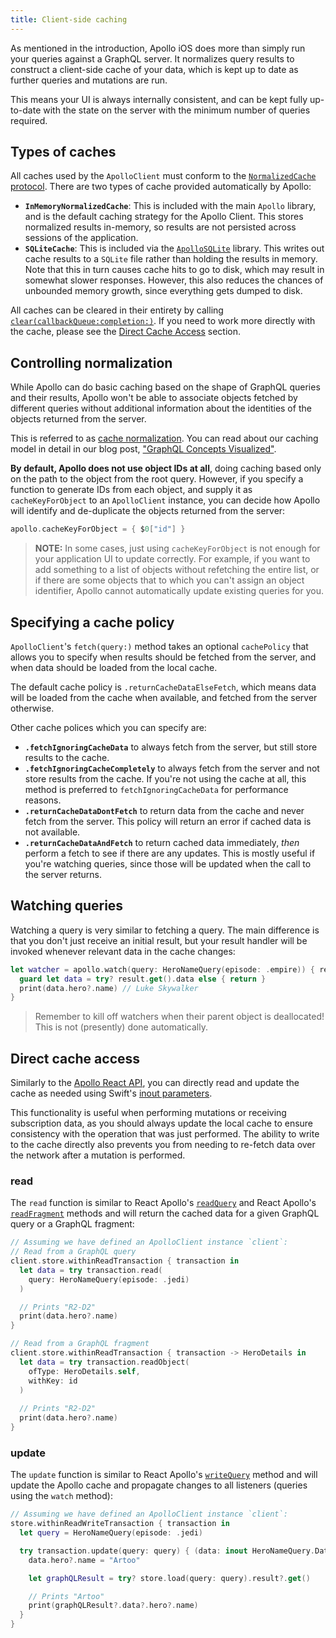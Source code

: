 ```yaml
---
title: Client-side caching
---
```


As mentioned in the introduction, Apollo iOS does more than simply run your queries against a GraphQL server. It normalizes query results to construct a client-side cache of your data, which is kept up to date as further queries and mutations are run. 

This means your UI is always internally consistent, and can be kept fully up-to-date with the state on the server with the minimum number of queries required.

## Types of caches

All caches used by the `ApolloClient` must conform to the [`NormalizedCache` protocol](api/Apollo/protocols/NormalizedCache/). There are two types of cache provided automatically by Apollo: 

- **`InMemoryNormalizedCache`**: This is included with the main `Apollo` library, and is the default caching strategy for the Apollo Client. This stores normalized results in-memory, so results are not persisted across sessions of the application. 
- **`SQLiteCache`**: This is included via the [`ApolloSQLite`](api/ApolloSQLite/README/) library. This writes out cache results to a `SQLite` file rather than holding the results in memory. Note that this in turn causes cache hits to go to disk, which may result in somewhat slower responses. However, this also reduces the chances of unbounded memory growth, since everything gets dumped to disk. 

All caches can be cleared in their entirety by calling [`clear(callbackQueue:completion:)`](api/Apollo/protocols/NormalizedCache/#clearcallbackqueuecompletion). If you need to work more directly with the cache, please see the [Direct Cache Access](#direct-cache-access) section.

## Controlling normalization

While Apollo can do basic caching based on the shape of GraphQL queries and their results, Apollo won't be able to associate objects fetched by different queries without additional information about the identities of the objects returned from the server. 

This is referred to as [cache normalization](http://dev.apollodata.com/core/how-it-works.html#normalize). You can read about our caching model in detail in our blog post, ["GraphQL Concepts Visualized"](https://medium.com/apollo-stack/the-concepts-of-graphql-bc68bd819be3).

**By default, Apollo does not use object IDs at all**, doing caching based only on the path to the object from the root query. However, if you specify a function to generate IDs from each object, and supply it as `cacheKeyForObject` to an `ApolloClient` instance, you can decide how Apollo will identify and de-duplicate the objects returned from the server:

```swift
apollo.cacheKeyForObject = { $0["id"] }
```

> **NOTE:** In some cases, just using `cacheKeyForObject` is not enough for your application UI to update correctly. For example, if you want to add something to a list of objects without refetching the entire list, or if there are some objects that to which you can't assign an object identifier, Apollo cannot automatically update existing queries for you.

## Specifying a cache policy

`ApolloClient`'s `fetch(query:)` method takes an optional `cachePolicy` that allows you to specify when results should be fetched from the server, and when data should be loaded from the local cache.

The default cache policy is `.returnCacheDataElseFetch`, which means data will be loaded from the cache when available, and fetched from the server otherwise. 

Other cache polices which you can specify are: 

- **`.fetchIgnoringCacheData`** to always fetch from the server, but still store results to the cache.
- **`.fetchIgnoringCacheCompletely`** to always fetch from the server and not store results from the cache. If you're not using the cache at all, this method is preferred to `fetchIgnoringCacheData` for performance reasons.
- **`.returnCacheDataDontFetch`** to return data from the cache and never fetch from the server. This policy will return an error if cached data is not available.
- **`.returnCacheDataAndFetch`** to return cached data immediately, *then* perform a fetch to see if there are any updates. This is mostly useful if you're watching queries, since those will be updated when the call to the server returns. 

## Watching queries

Watching a query is very similar to fetching a query. The main difference is that you don't just receive an initial result, but your result handler will be invoked whenever relevant data in the cache changes:

```swift
let watcher = apollo.watch(query: HeroNameQuery(episode: .empire)) { result in
  guard let data = try? result.get().data else { return }
  print(data.hero?.name) // Luke Skywalker
}
```

> Remember to kill off watchers when their parent object is deallocated! This is not (presently) done automatically.

## Direct cache access

Similarly to the [Apollo React API](https://www.apollographql.com/docs/react/advanced/caching/#direct), you can directly read and update the cache as needed using Swift's [inout parameters](https://docs.swift.org/swift-book/LanguageGuide/Functions.html#ID173). 

This functionality is useful when performing mutations or receiving subscription data, as you should always update the local cache to ensure consistency with the operation that was just performed. The ability to write to the cache directly also prevents you from needing to re-fetch data over the network after a mutation is performed.

### read

The `read` function is similar to React Apollo's [`readQuery`](https://www.apollographql.com/docs/react/caching/cache-interaction/#readquery) and React Apollo's [`readFragment`](https://www.apollographql.com/docs/react/caching/cache-interaction/#readfragment) methods and will return the cached data for a given GraphQL query or a GraphQL fragment:

```swift
// Assuming we have defined an ApolloClient instance `client`:
// Read from a GraphQL query
client.store.withinReadTransaction { transaction in
  let data = try transaction.read(
    query: HeroNameQuery(episode: .jedi)
  )

  // Prints "R2-D2"
  print(data.hero?.name)
}

// Read from a GraphQL fragment
client.store.withinReadTransaction { transaction -> HeroDetails in
  let data = try transaction.readObject(
    ofType: HeroDetails.self,
    withKey: id
  )
  
  // Prints "R2-D2"
  print(data.hero?.name)
}

```

### update

The `update` function is similar to React Apollo's [`writeQuery`](https://www.apollographql.com/docs/react/advanced/caching/#writequery-and-writefragment) method and will update the Apollo cache and propagate changes to all listeners (queries using the `watch` method):

```swift
// Assuming we have defined an ApolloClient instance `client`:
store.withinReadWriteTransaction { transaction in
  let query = HeroNameQuery(episode: .jedi)

  try transaction.update(query: query) { (data: inout HeroNameQuery.Data) in
    data.hero?.name = "Artoo"

    let graphQLResult = try? store.load(query: query).result?.get()

    // Prints "Artoo"
    print(graphQLResult?.data?.hero?.name)
  }
}
```